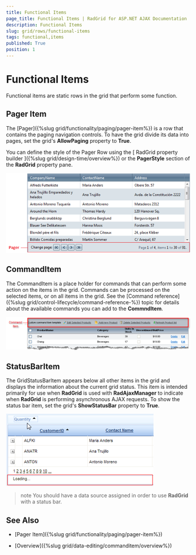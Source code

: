 ```yaml
---
title: Functional Items
page_title: Functional Items | RadGrid for ASP.NET AJAX Documentation
description: Functional Items
slug: grid/rows/functional-items
tags: functional,items
published: True
position: 1
---
```


# Functional Items



Functional items are static rows in the grid that perform some function.

## Pager Item

The [Pager]({%slug grid/functionality/paging/pager-item%}) is a row that contains the paging navigation controls. To have the grid divide its data into pages, set the grid's **AllowPaging** property to **True**.

You can define the style of the Pager Row using the [ RadGrid property builder ]({%slug grid/design-time/overview%}) or the **PagerStyle** section of the **RadGrid** property pane.

![Pager](images/grd_Pager.png)

## CommandItem

The CommandItem is a place holder for commands that can perform some action on the items in the grid. Commands can be processed on the selected items, or on all items in the grid. See the [Command reference]({%slug grid/control-lifecycle/command-reference-%}) topic for details about the available commands you can add to the **CommndItem**.

![](images/grd_CommandItemTemplate_markedup2.png)

## StatusBarItem

The GridStatusBarItem appears below all other items in the grid and displays the information about the current grid status. This item is intended primarily for use when **RadGrid** is used with **RadAjaxManager** to indicate when **RadGrid** is performing asynchronous AJAX requests. To show the status bar item, set the grid's **ShowStatusBar** property to **True**.

![GridStatusBarItem](images/grd_GridStatusBarItem.png)

>note You should have a data source assigned in order to use **RadGrid** with a status bar.
>


## See Also

 * [Pager Item]({%slug grid/functionality/paging/pager-item%})

 * [Overview]({%slug grid/data-editing/commanditem/overview%})
